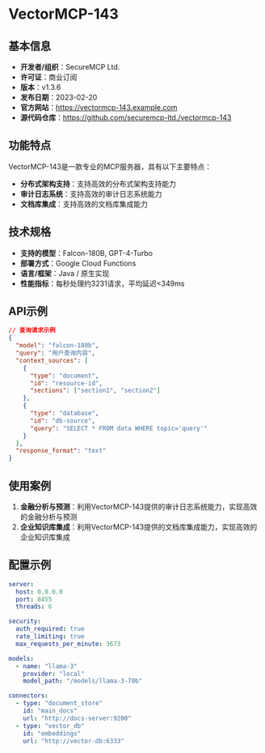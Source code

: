 # VectorMCP-143

## 基本信息

- **开发者/组织**：SecureMCP Ltd.
- **许可证**：商业订阅
- **版本**：v1.3.6
- **发布日期**：2023-02-20
- **官方网站**：https://vectormcp-143.example.com
- **源代码仓库**：https://github.com/securemcp-ltd./vectormcp-143

## 功能特点

VectorMCP-143是一款专业的MCP服务器，具有以下主要特点：

- **分布式架构支持**：支持高效的分布式架构支持能力
- **审计日志系统**：支持高效的审计日志系统能力
- **文档库集成**：支持高效的文档库集成能力


## 技术规格

- **支持的模型**：Falcon-180B, GPT-4-Turbo
- **部署方式**：Google Cloud Functions
- **语言/框架**：Java / 原生实现
- **性能指标**：每秒处理约3231请求，平均延迟<349ms

## API示例

```json
// 查询请求示例
{
  "model": "falcon-180b",
  "query": "用户查询内容",
  "context_sources": [
    {
      "type": "document",
      "id": "resource-id",
      "sections": ["section1", "section2"]
    },
    {
      "type": "database",
      "id": "db-source",
      "query": "SELECT * FROM data WHERE topic='query'"
    }
  ],
  "response_format": "text"
}
```

## 使用案例

1. **金融分析与预测**：利用VectorMCP-143提供的审计日志系统能力，实现高效的金融分析与预测
2. **企业知识库集成**：利用VectorMCP-143提供的文档库集成能力，实现高效的企业知识库集成


## 配置示例

```yaml
server:
  host: 0.0.0.0
  port: 8455
  threads: 6

security:
  auth_required: true
  rate_limiting: true
  max_requests_per_minute: 3673

models:
  - name: "llama-3"
    provider: "local"
    model_path: "/models/llama-3-70b"

connectors:
  - type: "document_store"
    id: "main_docs"
    url: "http://docs-server:9200"
  - type: "vector_db"
    id: "embeddings"
    url: "http://vector-db:6333"
```